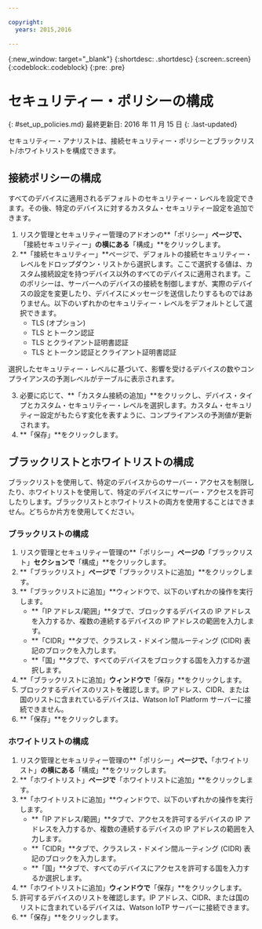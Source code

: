 ```yaml
---

copyright:
  years: 2015,2016

---
```


{:new_window: target="\_blank"}
{:shortdesc: .shortdesc}
{:screen:.screen}
{:codeblock:.codeblock}
{:pre: .pre}

# セキュリティー・ポリシーの構成
{: #set_up_policies.md}
最終更新日: 2016 年 11 月 15 日
{: .last-updated}

セキュリティー・アナリストは、接続セキュリティー・ポリシーとブラックリスト/ホワイトリストを構成できます。

## 接続ポリシーの構成

すべてのデバイスに適用されるデフォルトのセキュリティー・レベルを設定できます。その後、特定のデバイスに対するカスタム・セキュリティー設定を追加できます。

1. リスク管理とセキュリティー管理のアドオンの**「ポリシー」**ページで、**「接続セキュリティー」**の横にある**「構成」**をクリックします。
2. **「接続セキュリティー」**ページで、デフォルトの接続セキュリティー・レベルをドロップダウン・リストから選択します。ここで選択する値は、カスタム接続設定を持つデバイス以外のすべてのデバイスに適用されます。このポリシーは、サーバーへのデバイスの接続を制御しますが、実際のデバイスの設定を変更したり、デバイスにメッセージを送信したりするものではありません。以下のいずれかのセキュリティー・レベルをデフォルトとして選択できます。
    - TLS (オプション)
    - TLS とトークン認証
    - TLS とクライアント証明書認証
    - TLS とトークン認証とクライアント証明書認証

選択したセキュリティー・レベルに基づいて、影響を受けるデバイスの数やコンプライアンスの予測レベルがテーブルに表示されます。

3. 必要に応じて、**「カスタム接続の追加」**をクリックし、デバイス・タイプとカスタム・セキュリティー・レベルを選択します。カスタム・セキュリティー設定がもたらす変化を表すように、コンプライアンスの予測値が更新されます。
4. **「保存」**をクリックします。  

## ブラックリストとホワイトリストの構成

ブラックリストを使用して、特定のデバイスからのサーバー・アクセスを制限したり、ホワイトリストを使用して、特定のデバイスにサーバー・アクセスを許可したりします。ブラックリストとホワイトリストの両方を使用することはできません。どちらか片方を使用してください。

### ブラックリストの構成

1. リスク管理とセキュリティー管理の**「ポリシー」**ページの**「ブラックリスト」**セクションで**「構成」**をクリックします。
2. **「ブラックリスト」**ページで**「ブラックリストに追加」**をクリックします。
3. **「ブラックリストに追加」**ウィンドウで、以下のいずれかの操作を実行します。
    - **「IP アドレス/範囲」**タブで、ブロックするデバイスの IP アドレスを入力するか、複数の連続するデバイスの IP アドレスの範囲を入力します。
    - **「CIDR」**タブで、クラスレス・ドメイン間ルーティング (CIDR) 表記のブロックを入力します。
    - **「国」**タブで、すべてのデバイスをブロックする国を入力するか選択します。
4. **「ブラックリストに追加」**ウィンドウで**「保存」**をクリックします。
5. ブロックするデバイスのリストを確認します。IP アドレス、CIDR、または国のリストに含まれているデバイスは、Watson IoT Platform サーバーに接続できません。
6. **「保存」**をクリックします。

### ホワイトリストの構成
1. リスク管理とセキュリティー管理の**「ポリシー」**ページで、**「ホワイトリスト」**の横にある**「構成」**をクリックします。
2. **「ホワイトリスト」**ページで**「ホワイトリストに追加」**をクリックします。
3. **「ホワイトリストに追加」**ウィンドウで、以下のいずれかの操作を実行します。
    - **「IP アドレス/範囲」**タブで、アクセスを許可するデバイスの IP アドレスを入力するか、複数の連続するデバイスの IP アドレスの範囲を入力します。
    - **「CIDR」**タブで、クラスレス・ドメイン間ルーティング (CIDR) 表記のブロックを入力します。
    - **「国」**タブで、すべてのデバイスにアクセスを許可する国を入力するか選択します。
4. **「ホワイトリストに追加」**ウィンドウで**「保存」**をクリックします。
5. 許可するデバイスのリストを確認します。IP アドレス、CIDR、または国のリストに含まれているデバイスは、Watson IoTP サーバーに接続できます。
6. **「保存」**をクリックします。
